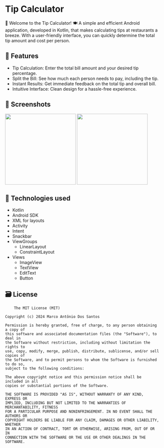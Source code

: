 # Tip Calculator 
🎉 Welcome to the Tip Calculator! 🍽️
A simple and efficient Android application, developed in Kotlin, that makes calculating tips at restaurants a breeze. With a user-friendly interface, you can quickly determine the total tip amount and cost per person.
## 📱 Features
- Tip Calculation: Enter the total bill amount and your desired tip percentage.
- Split the Bill: See how much each person needs to pay, including the tip.
- Instant Results: Get immediate feedback on the total tip and overall bill.
- Intuitive Interface: Clean design for a hassle-free experience.
## 📸 Screenshots
<img src="https://github.com/user-attachments/assets/87b33347-6d2c-45c2-a8d1-07f04edec528" width=230/> <img src="https://github.com/user-attachments/assets/183688ed-eb4e-4834-9cf0-08ad567739b7" width=230/>
## 🔧 Technologies used
- Kotlin
- Android SDK
- XML for layouts
- Activity
- Intent
- Snackbar
- ViewGroups
  - LinearLayout
  - ConstraintLayout
- Views
  - ImageView
  - TextView
  - EditText
  - Button
## 🗃️ License
```
    The MIT License (MIT)

Copyright (c) 2024 Marco Antônio Dos Santos

Permission is hereby granted, free of charge, to any person obtaining a copy of
this software and associated documentation files (the "Software"), to deal in
the Software without restriction, including without limitation the rights to
use, copy, modify, merge, publish, distribute, sublicense, and/or sell copies of
the Software, and to permit persons to whom the Software is furnished to do so,
subject to the following conditions:

The above copyright notice and this permission notice shall be included in all
copies or substantial portions of the Software.

THE SOFTWARE IS PROVIDED "AS IS", WITHOUT WARRANTY OF ANY KIND, EXPRESS OR
IMPLIED, INCLUDING BUT NOT LIMITED TO THE WARRANTIES OF MERCHANTABILITY, FITNESS
FOR A PARTICULAR PURPOSE AND NONINFRINGEMENT. IN NO EVENT SHALL THE AUTHORS OR
COPYRIGHT HOLDERS BE LIABLE FOR ANY CLAIM, DAMAGES OR OTHER LIABILITY, WHETHER
IN AN ACTION OF CONTRACT, TORT OR OTHERWISE, ARISING FROM, OUT OF OR IN
CONNECTION WITH THE SOFTWARE OR THE USE OR OTHER DEALINGS IN THE SOFTWARE.
